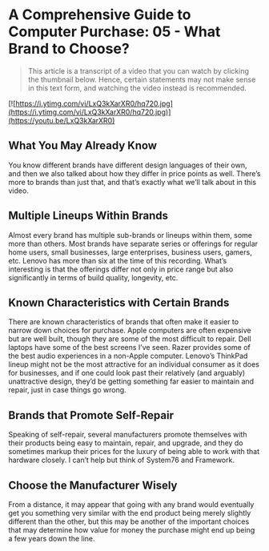 # A Comprehensive Guide to Computer Purchase: 05 - What Brand to Choose?

> This article is a transcript of a video that you can watch by clicking the thumbnail below. Hence, certain statements may not make sense in this text form, and watching the video instead is recommended.

[![https://i.ytimg.com/vi/LxQ3kXarXR0/hq720.jpg](https://i.ytimg.com/vi/LxQ3kXarXR0/hq720.jpg)](https://youtu.be/LxQ3kXarXR0)

## What You May Already Know

You know different brands have different design languages of their own, and then we also talked about how they differ in price points as well. There’s more to brands than just that, and that’s exactly what we’ll talk about in this video.

## Multiple Lineups Within Brands

Almost every brand has multiple sub-brands or lineups within them, some more than others. Most brands have separate series or offerings for regular home users, small businesses, large enterprises, business users, gamers, etc. Lenovo has more than six at the time of this recording. What’s interesting is that the offerings differ not only in price range but also significantly in terms of build quality, longevity, etc.

## Known Characteristics with Certain Brands

There are known characteristics of brands that often make it easier to narrow down choices for purchase. Apple computers are often expensive but are well built, though they are some of the most difficult to repair. Dell laptops have some of the best screens I’ve seen. Razer provides some of the best audio experiences in a non-Apple computer. Lenovo’s ThinkPad lineup might not be the most attractive for an individual consumer as it does for businesses, and if one could look past their relatively (and arguably) unattractive design, they’d be getting something far easier to maintain and repair, just in case things go wrong.

## Brands that Promote Self-Repair

Speaking of self-repair, several manufacturers promote themselves with their products being easy to maintain, repair, and upgrade, and they do sometimes markup their prices for the luxury of being able to work with that hardware closely. I can’t help but think of System76 and Framework.

## Choose the Manufacturer Wisely

From a distance, it may appear that going with any brand would eventually get you something very similar with the end product being merely slightly different than the other, but this may be another of the important choices that may determine how value for money the purchase might end up being a few years down the line.
